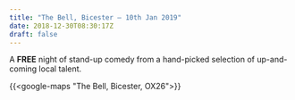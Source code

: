 ```yaml
---
title: "The Bell, Bicester – 10th Jan 2019"
date: 2018-12-30T08:30:17Z
draft: false
---
```


A **FREE** night of stand-up comedy from a hand-picked selection of up-and-coming local talent.

{{<google-maps "The Bell, Bicester, OX26">}}
